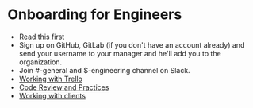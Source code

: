 # Onboarding for Engineers

- [Read this first](/people-operations/onboarding)
- Sign up on GitHub, GitLab (if you don't have an account already) and send your username to your manager and he'll add you to the organization.
- Join #<product>-general and $<product>-engineering channel on Slack.
- [Working with Trello](/engineering/trello)
- [Code Review and Practices](/engineering/code-review)
- [Working with clients](/engineering/consulting/clients)
